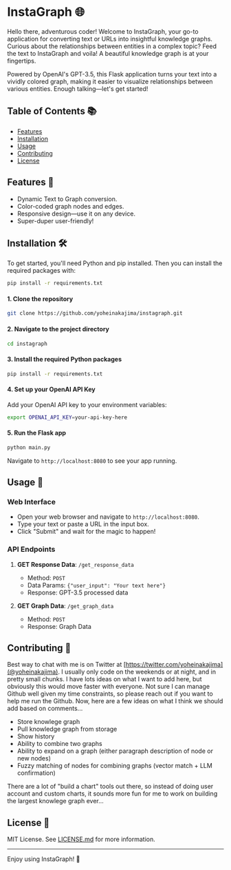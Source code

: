 # InstaGraph 🌐

Hello there, adventurous coder! Welcome to InstaGraph, your go-to application for converting text or URLs into insightful knowledge graphs. Curious about the relationships between entities in a complex topic? Feed the text to InstaGraph and voila! A beautiful knowledge graph is at your fingertips.

Powered by OpenAI's GPT-3.5, this Flask application turns your text into a vividly colored graph, making it easier to visualize relationships between various entities. Enough talking—let's get started!

## Table of Contents 📚

- [Features](#features-)
- [Installation](#installation-)
- [Usage](#usage-)
- [Contributing](#contributing-)
- [License](#license-)

## Features 🌟

- Dynamic Text to Graph conversion.
- Color-coded graph nodes and edges.
- Responsive design—use it on any device.
- Super-duper user-friendly!

## Installation 🛠️

To get started, you'll need Python and pip installed. Then you can install the required packages with:

```bash
pip install -r requirements.txt
```
#### 1. Clone the repository
```bash
git clone https://github.com/yoheinakajima/instagraph.git
```
#### 2. Navigate to the project directory
```bash
cd instagraph
```
#### 3. Install the required Python packages
```bash
pip install -r requirements.txt
```
#### 4. Set up your OpenAI API Key
Add your OpenAI API key to your environment variables:
```bash
export OPENAI_API_KEY=your-api-key-here
```
#### 5. Run the Flask app
```bash
python main.py
```
   Navigate to `http://localhost:8080` to see your app running.

## Usage 🎉

### Web Interface

- Open your web browser and navigate to `http://localhost:8080`.
- Type your text or paste a URL in the input box.
- Click "Submit" and wait for the magic to happen!

### API Endpoints

1. **GET Response Data**: `/get_response_data`

    - Method: `POST`
    - Data Params: `{"user_input": "Your text here"}`
    - Response: GPT-3.5 processed data

2. **GET Graph Data**: `/get_graph_data`

    - Method: `POST`
    - Response: Graph Data

## Contributing 🤝

Best way to chat with me is on Twitter at [https://twitter.com/yoheinakajima](@yoheinakajima). I usually only code on the weekends or at night, and in pretty small chunks. I have lots ideas on what I want to add here, but obviously this would move faster with everyone. Not sure I can manage Github well given my time constraints, so please reach out if you want to help me run the Github. Now, here are a few ideas on what I think we should add based on comments...
- Store knowlege graph
- Pull knowledge graph from storage
- Show history
- Ability to combine two graphs
- Ability to expand on a graph (either paragraph description of node or new nodes)
- Fuzzy matching of nodes for combining graphs (vector match + LLM confirmation)

There are a lot of "build a chart" tools out there, so instead of doing user account and custom charts, it sounds more fun for me to work on building the largest knowlege graph ever...

## License 📝

MIT License. See [LICENSE.md](LICENSE.md) for more information.

---

Enjoy using InstaGraph! 🎉
